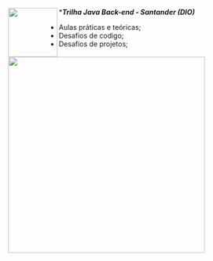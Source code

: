 ***_Trilha Java Back-end - Santander (DIO)_**
<img align="left" width="100" height="100" src= https://github.com/estelaalmeida/Santander-2024-Backend-com-Java/assets/76489384/3ac3e70c-7451-4114-9e68-a3795364d016)>

- Aulas práticas e teóricas;
- Desafios de codigo;                   
- Desafios de projetos;


<img align="left" width="400" height="400" src="https://github.com/estelaalmeida/Santander-2024-Backend-com-Java/assets/76489384/7767d0b3-9d71-4b7f-83e6-4a448116052d">
